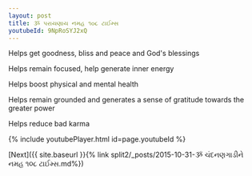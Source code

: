 ```yaml
---
layout: post
title: ૐ પરાયણાય નમહ ૧૦૮ ટાઈમ્સ
youtubeId: 9NpRoSYJ2xQ
---
```

 
 
Helps get goodness, bliss and peace and God's blessings
 
Helps remain focused, help generate inner energy 
 
Helps boost physical and mental health 
 
Helps remain grounded and generates a sense of gratitude towards the greater power 
 
Helps reduce bad karma
 
 
 
 


{% include youtubePlayer.html id=page.youtubeId %}
 
[Next]({{ site.baseurl }}{% link  split2/_posts/2015-10-31-ૐ ચંદનણગાડીને નમહ ૧૦૮ ટાઈમ્સ.md%})
 
